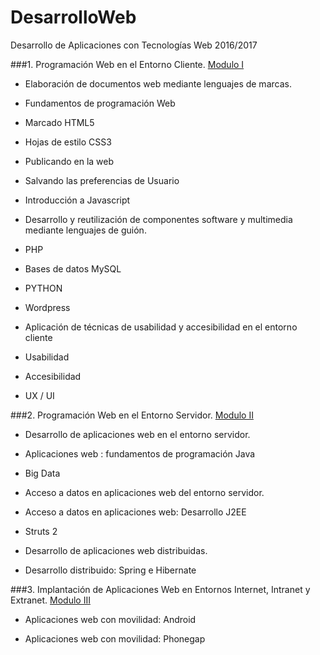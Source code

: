 # DesarrolloWeb
Desarrollo de Aplicaciones con Tecnologías Web 2016/2017

###1. Programación Web en el Entorno Cliente. [Modulo I](https://github.com/jrb9x/DesarrolloWeb/tree/master/Modulo_I)
  * Elaboración de documentos web mediante lenguajes de marcas.
   * Fundamentos de programación Web
   * Marcado HTML5
   * Hojas de estilo CSS3
   * Publicando en la web
   * Salvando las preferencias de Usuario
   * Introducción a Javascript
   
  * Desarrollo y reutilización de componentes software y multimedia mediante lenguajes de guión.
   * PHP
   * Bases de datos MySQL
   * PYTHON
   * Wordpress
   
  * Aplicación de técnicas de usabilidad y accesibilidad en el entorno cliente
   * Usabilidad
   * Accesibilidad
   * UX / UI
  
###2. Programación Web en el Entorno Servidor. [Modulo II](https://github.com/jrb9x/DesarrolloWeb/tree/master/Modulo_II)
  * Desarrollo de aplicaciones web en el entorno servidor.
   * Aplicaciones web : fundamentos de programación Java
   * Big Data
   
  * Acceso a datos en aplicaciones web del entorno servidor.
   * Acceso a datos en aplicaciones web: Desarrollo J2EE
   * Struts 2
  
  * Desarrollo de aplicaciones web distribuidas.
   * Desarrollo distribuido: Spring e Hibernate

###3. Implantación de Aplicaciones Web en Entornos Internet, Intranet y Extranet. [Modulo III](https://github.com/jrb9x/DesarrolloWeb/tree/master/Modulo_III)
 * Aplicaciones web con movilidad: Android
 
 * Aplicaciones web con movilidad: Phonegap
 
